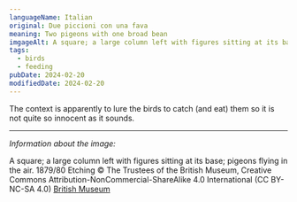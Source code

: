 ```yaml
---
languageName: Italian
original: Due piccioni con una fava
meaning: Two pigeons with one broad bean
imgageAlt: A square; a large column left with figures sitting at its base; pigeons flying in the air. 1879/80 Etching, © The Trustees of the British Museum, Creative Commons Attribution-NonCommercial-ShareAlike 4.0 International (CC BY-NC-SA 4.0)
tags:
  - birds
  - feeding
pubDate: 2024-02-20
modifiedDate: 2024-02-20
---
```


The context is apparently to lure the birds to catch (and eat) them so it is not quite
so innocent as it sounds.

---

_Information about the image:_

A square; a large column left with figures sitting at its base; pigeons flying in the air. 1879/80 Etching
© The Trustees of the British Museum, Creative Commons Attribution-NonCommercial-ShareAlike 4.0 International (CC BY-NC-SA 4.0)
[British Museum](https://www.britishmuseum.org/collection/image/51485001)
